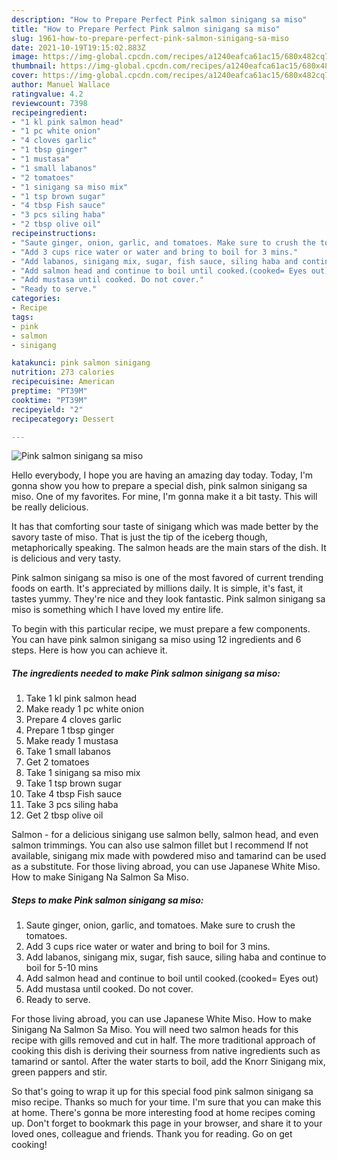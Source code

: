 ```yaml
---
description: "How to Prepare Perfect Pink salmon sinigang sa miso"
title: "How to Prepare Perfect Pink salmon sinigang sa miso"
slug: 1961-how-to-prepare-perfect-pink-salmon-sinigang-sa-miso
date: 2021-10-19T19:15:02.883Z
image: https://img-global.cpcdn.com/recipes/a1240eafca61ac15/680x482cq70/pink-salmon-sinigang-sa-miso-recipe-main-photo.jpg
thumbnail: https://img-global.cpcdn.com/recipes/a1240eafca61ac15/680x482cq70/pink-salmon-sinigang-sa-miso-recipe-main-photo.jpg
cover: https://img-global.cpcdn.com/recipes/a1240eafca61ac15/680x482cq70/pink-salmon-sinigang-sa-miso-recipe-main-photo.jpg
author: Manuel Wallace
ratingvalue: 4.2
reviewcount: 7398
recipeingredient:
- "1 kl pink salmon head"
- "1 pc white onion"
- "4 cloves garlic"
- "1 tbsp ginger"
- "1 mustasa"
- "1 small labanos"
- "2 tomatoes"
- "1 sinigang sa miso mix"
- "1 tsp brown sugar"
- "4 tbsp Fish sauce"
- "3 pcs siling haba"
- "2 tbsp olive oil"
recipeinstructions:
- "Saute ginger, onion, garlic, and tomatoes. Make sure to crush the tomatoes."
- "Add 3 cups rice water or water and bring to boil for 3 mins."
- "Add labanos, sinigang mix, sugar, fish sauce, siling haba and continue to boil for 5-10 mins"
- "Add salmon head and continue to boil until cooked.(cooked= Eyes out)"
- "Add mustasa until cooked. Do not cover."
- "Ready to serve."
categories:
- Recipe
tags:
- pink
- salmon
- sinigang

katakunci: pink salmon sinigang 
nutrition: 273 calories
recipecuisine: American
preptime: "PT39M"
cooktime: "PT39M"
recipeyield: "2"
recipecategory: Dessert

---
```



![Pink salmon sinigang sa miso](https://img-global.cpcdn.com/recipes/a1240eafca61ac15/680x482cq70/pink-salmon-sinigang-sa-miso-recipe-main-photo.jpg)

Hello everybody, I hope you are having an amazing day today. Today, I'm gonna show you how to prepare a special dish, pink salmon sinigang sa miso. One of my favorites. For mine, I'm gonna make it a bit tasty. This will be really delicious.

It has that comforting sour taste of sinigang which was made better by the savory taste of miso. That is just the tip of the iceberg though, metaphorically speaking. The salmon heads are the main stars of the dish. It is delicious and very tasty.

Pink salmon sinigang sa miso is one of the most favored of current trending foods on earth. It's appreciated by millions daily. It is simple, it's fast, it tastes yummy. They're nice and they look fantastic. Pink salmon sinigang sa miso is something which I have loved my entire life.


To begin with this particular recipe, we must prepare a few components. You can have pink salmon sinigang sa miso using 12 ingredients and 6 steps. Here is how you can achieve it.

<!--inarticleads1-->

##### The ingredients needed to make Pink salmon sinigang sa miso:

1. Take 1 kl pink salmon head
1. Make ready 1 pc white onion
1. Prepare 4 cloves garlic
1. Prepare 1 tbsp ginger
1. Make ready 1 mustasa
1. Take 1 small labanos
1. Get 2 tomatoes
1. Take 1 sinigang sa miso mix
1. Take 1 tsp brown sugar
1. Take 4 tbsp Fish sauce
1. Take 3 pcs siling haba
1. Get 2 tbsp olive oil


Salmon - for a delicious sinigang use salmon belly, salmon head, and even salmon trimmings. You can also use salmon fillet but I recommend If not available, sinigang mix made with powdered miso and tamarind can be used as a substitute. For those living abroad, you can use Japanese White Miso. How to make Sinigang Na Salmon Sa Miso. 

<!--inarticleads2-->

##### Steps to make Pink salmon sinigang sa miso:

1. Saute ginger, onion, garlic, and tomatoes. Make sure to crush the tomatoes.
1. Add 3 cups rice water or water and bring to boil for 3 mins.
1. Add labanos, sinigang mix, sugar, fish sauce, siling haba and continue to boil for 5-10 mins
1. Add salmon head and continue to boil until cooked.(cooked= Eyes out)
1. Add mustasa until cooked. Do not cover.
1. Ready to serve.


For those living abroad, you can use Japanese White Miso. How to make Sinigang Na Salmon Sa Miso. You will need two salmon heads for this recipe with gills removed and cut in half. The more traditional approach of cooking this dish is deriving their sourness from native ingredients such as tamarind or santol. After the water starts to boil, add the Knorr Sinigang mix, green pappers and stir. 

So that's going to wrap it up for this special food pink salmon sinigang sa miso recipe. Thanks so much for your time. I'm sure that you can make this at home. There's gonna be more interesting food at home recipes coming up. Don't forget to bookmark this page in your browser, and share it to your loved ones, colleague and friends. Thank you for reading. Go on get cooking!
